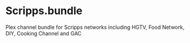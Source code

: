 # Scripps.bundle
Plex channel bundle for Scripps networks including HGTV, Food Network, DIY, Cooking Channel and GAC
